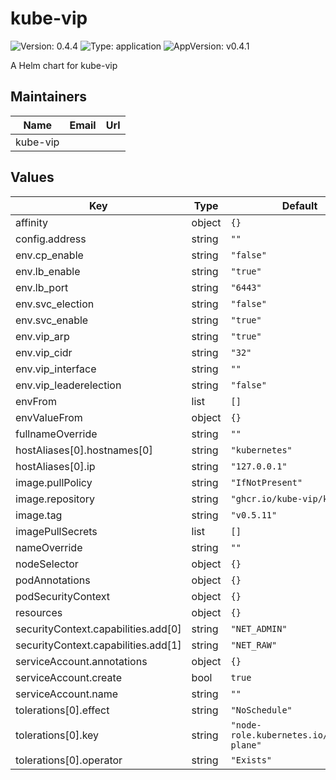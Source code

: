 # kube-vip

![Version: 0.4.4](https://img.shields.io/badge/Version-0.4.4-informational?style=flat-square) ![Type: application](https://img.shields.io/badge/Type-application-informational?style=flat-square) ![AppVersion: v0.4.1](https://img.shields.io/badge/AppVersion-v0.4.1-informational?style=flat-square)

A Helm chart for kube-vip

## Maintainers

| Name | Email | Url |
| ---- | ------ | --- |
| kube-vip |  |  |

## Values

| Key | Type | Default | Description |
|-----|------|---------|-------------|
| affinity | object | `{}` |  |
| config.address | string | `""` |  |
| env.cp_enable | string | `"false"` |  |
| env.lb_enable | string | `"true"` |  |
| env.lb_port | string | `"6443"` |  |
| env.svc_election | string | `"false"` |  |
| env.svc_enable | string | `"true"` |  |
| env.vip_arp | string | `"true"` |  |
| env.vip_cidr | string | `"32"` |  |
| env.vip_interface | string | `""` |  |
| env.vip_leaderelection | string | `"false"` |  |
| envFrom | list | `[]` |  |
| envValueFrom | object | `{}` |  |
| fullnameOverride | string | `""` |  |
| hostAliases[0].hostnames[0] | string | `"kubernetes"` |  |
| hostAliases[0].ip | string | `"127.0.0.1"` |  |
| image.pullPolicy | string | `"IfNotPresent"` |  |
| image.repository | string | `"ghcr.io/kube-vip/kube-vip"` |  |
| image.tag | string | `"v0.5.11"` |  |
| imagePullSecrets | list | `[]` |  |
| nameOverride | string | `""` |  |
| nodeSelector | object | `{}` |  |
| podAnnotations | object | `{}` |  |
| podSecurityContext | object | `{}` |  |
| resources | object | `{}` |  |
| securityContext.capabilities.add[0] | string | `"NET_ADMIN"` |  |
| securityContext.capabilities.add[1] | string | `"NET_RAW"` |  |
| serviceAccount.annotations | object | `{}` |  |
| serviceAccount.create | bool | `true` |  |
| serviceAccount.name | string | `""` |  |
| tolerations[0].effect | string | `"NoSchedule"` |  |
| tolerations[0].key | string | `"node-role.kubernetes.io/control-plane"` |  |
| tolerations[0].operator | string | `"Exists"` |  |

